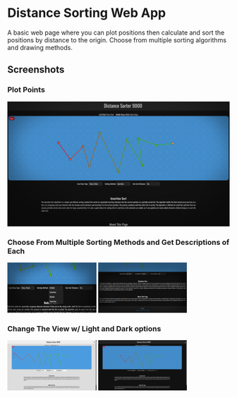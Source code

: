 # Distance Sorting Web App
A basic web page where you can plot positions then calculate and sort the positions by distance to the origin. Choose from multiple sorting algorithms and drawing methods.
## Screenshots

### Plot Points

<img src="https://github.com/csharpseth/distance-sorter/blob/main/media/plot.jpg" />

### Choose From Multiple Sorting Methods and Get Descriptions of Each

<p float="left">
<img src="https://github.com/csharpseth/distance-sorter/blob/main/media/sorting.jpg" width="40%" />
<img src="https://github.com/csharpseth/distance-sorter/blob/main/media/description.jpg" width="40%" />
</p>

### Change The View w/ Light and Dark options

<p float="left">
<img src="https://github.com/csharpseth/distance-sorter/blob/main/media/lightmode.jpg" width="40%" />
<img src="https://github.com/csharpseth/distance-sorter/blob/main/media/darkmode.jpg" width="40%" />
</p>
